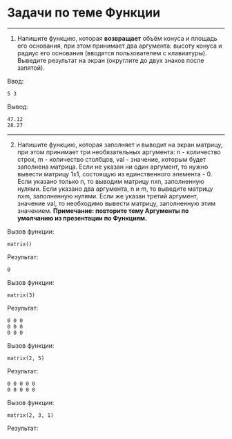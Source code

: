 # Задачи по теме Функции
------------------------------------------------------------
1. Напишите функцию, которая __возвращает__ объём конуса и площадь его основания, при этом принимает два аргумента: высоту конуса и радиус его основания (вводятся пользователем с клавиатуры). Выведите результат на экран (округлите до двух знаков после запятой).

Ввод:
```
5 3
```
Вывод:
```
47.12
28.27
```
------------------------------------------------------------
2. Напишите функцию, которая заполняет и выводит на экран матрицу, при этом принимает три необязательных аргумента: n - количество строк, m - количество столбцов, val - значение, которым будет заполнена матрица. Если не указан ни один аргумент, то нужно вывести матрицу 1х1, состоящую из единственного элемента - 0. Если указано только n, то выводим матрицу nxn, заполненную нулями. Если указано два аргумента, n и m, то выведите матрицу nxm, заполненную нулями. Если же указан третий аргумент, значение val, то необходимо вывести матрицу, заполненную этим значением.
__Примечание: повторите тему Аргументы по умолчанию из презентации по Функциям.__

Вызов функции:
```
matrix()
```
Результат:
```
0
```

Вызов функции:
```
matrix(3)
```
Результат:
```
0 0 0
0 0 0
0 0 0
```

Вызов функции:
```
matrix(2, 5)
```
Результат:
```
0 0 0 0 0
0 0 0 0 0
```

Вызов функции:
```
matrix(2, 3, 1)
```
Результат:
```
